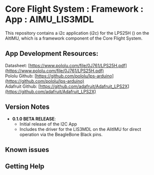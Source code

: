 # Core Flight System : Framework : App : AIMU_LIS3MDL

This repository contains a i2c application (i2c) for the LPS25H () on the AltIMU, which is a framework component of the Core Flight System.

## App Development Resources:

Datasheet: [https://www.pololu.com/file/0J761/LPS25H.pdf](https://www.pololu.com/file/0J761/LPS25H.pdf)   
Pololu Github: [https://github.com/pololu/lps-arduino](https://github.com/pololu/lps-arduino)   
Adafruit Github: [https://github.com/adafruit/Adafruit_LPS2X](https://github.com/adafruit/Adafruit_LPS2X)   

## Version Notes

- **0.1.0 BETA RELEASE**:
  - Initial release of the I2C App
  - Includes the driver for the LIS3MDL on the AlitIMU for direct operation via the BeagleBone Black pins.

## Known issues


## Getting Help


